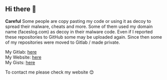 ## Hi there 👋

**Careful** Some people are copy pasting my code or using it as decoy to spread their malware, cheats and more. Some of them used my domain name (faceslog.com) as decoy in their malware code. Even if I reported these repositories to GitHub some may be uploaded again. Since then some of my repositories were moved to Gitlab / made private.

My Gitlab: [here](https://gitlab.com/faceslog) <br/>
My Website: [here](https://faceslog.com) <br/>
My Gists: [here](https://gist.github.com/faceslog) <br/>

To contact me please check my website 😊
